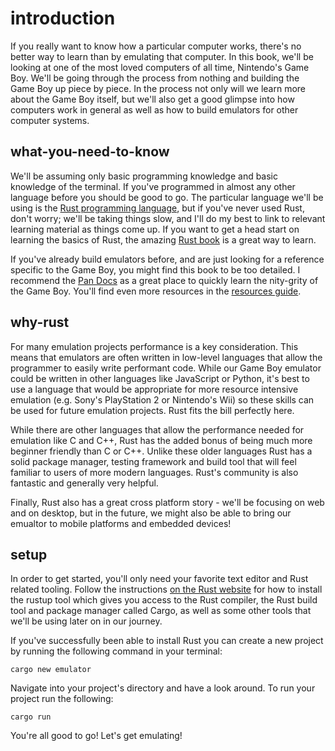 # introduction
If you really want to know how a particular computer works, there's no better way to learn than by emulating that computer. In this book, we'll be looking at one of the most loved computers of all time, Nintendo's Game Boy. We'll be going through the process from nothing and building the Game Boy up piece by piece. In the process not only will we learn more about the Game Boy itself, but we'll also get a good glimpse into how computers work in general as well as how to build emulators for other computer systems.

## what-you-need-to-know
We'll be assuming only basic programming knowledge and basic knowledge of the terminal. If you've programmed in almost any other language before you should be good to go. The particular language we'll be using is the [Rust programming language](https://www.rust-lang.org/), but if you've never used Rust, don't worry; we'll be taking things slow, and I'll do my best to link to relevant learning material as things come up. If you want to get a head start on learning the basics of Rust, the amazing [Rust book](https://doc.rust-lang.org/book/second-edition/index.html) is a great way to learn.

If you've already build emulators before, and are just looking for a reference specific to the Game Boy, you might find this book to be too detailed. I recommend the [Pan Docs](http://bgb.bircd.org/pandocs.htm) as a great place to quickly learn the nity-grity of the Game Boy. You'll find even more resources in the [resources guide](https://blog.ryanlevick.com/DMG-01/public/book/appendix/resources.html).

## why-rust
For many emulation projects performance is a key consideration. This means that emulators are often written in low-level languages that allow the programmer to easily write performant code. While our Game Boy emulator could be written in other languages like JavaScript or Python, it's best to use a language that would be appropriate for more resource intensive emulation (e.g. Sony's PlayStation 2 or Nintendo's Wii) so these skills can be used for future emulation projects. Rust fits the bill perfectly here.

While there are other languages that allow the performance needed for emulation like C and C++, Rust has the added bonus of being much more beginner friendly than C or C++. Unlike these older languages Rust has a solid package manager, testing framework and build tool that will feel familiar to users of more modern languages. Rust's community is also fantastic and generally very helpful.

Finally, Rust also has a great cross platform story - we'll be focusing on web and on desktop, but in the future, we might also be able to bring our emualtor to mobile platforms and embedded devices!

## setup
In order to get started, you'll only need your favorite text editor and Rust related tooling. Follow the instructions [on the Rust website](https://www.rust-lang.org/en-US/install.html) for how to install the rustup tool which gives you access to the Rust compiler, the Rust build tool and package manager called Cargo, as well as some other tools that we'll be using later on in our journey.

If you've successfully been able to install Rust you can create a new project by running the following command in your terminal:

```shell
cargo new emulator
```

Navigate into your project's directory and have a look around. To run your project run the following:

```shell
cargo run
```

You're all good to go! Let's get emulating!
